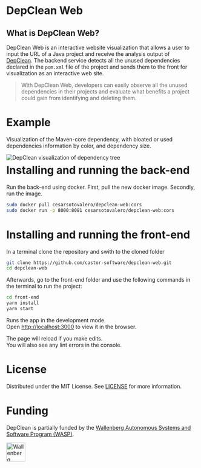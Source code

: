 # DepClean Web

## What is DepClean Web?

DepClean Web is an interactive website visualization that allows a user to input the URL of a Java project and receive the analysis output of [DepClean](https://github.com/castor-software/depclean). The backend service detects all the unused dependencies declared in the `pom.xml` file of the project and sends them to the front for visualization as an interactive web site. 

> With DepClean Web, developers can easily observe all the unused dependencies in their projects and evaluate what benefits a project could gain from identifying and deleting them.

# Example
 
Visualization of the Maven-core dependency, with bloated or used dependencies information by color, and dependency size. 

<img src="https://github.com/castor-software/depclean-web/blob/main/.img/dependencyTreeExample.jpg" align="left" alt="DepClean visualization of dependency tree"/>

# Installing and running the back-end
Run the back-end using docker. First, pull the new docker image. Secondly, run the image. 
```bash
sudo docker pull cesarsotovalero/depclean-web:cors
sudo docker run -p 8000:8081 cesarsotovalero/depclean-web:cors
```

# Installing and running the front-end

In a terminal clone the repository and swith to the cloned folder

```bash
git clone https://github.com/castor-software/depclean-web.git
cd depclean-web
```

Afterwards, go  to the front-end folder and use the following commands in the terminal to run the project:

```bash
cd front-end
yarn install
yarn start
```

Runs the app in the development mode.\
Open [http://localhost:3000](http://localhost:3000) to view it in the browser.

The page will reload if you make edits.\
You will also see any lint errors in the console.

# License

Distributed under the MIT License. See [LICENSE](https://github.com/castor-software/depclean/blob/master/LICENSE.md) for more information.

# Funding

DepClean is partially funded by the [Wallenberg Autonomous Systems and Software Program (WASP)](https://wasp-sweden.org).

<img src="https://github.com/castor-software/depclean/blob/master/.img/wasp.svg" height="50px" alt="Wallenberg Autonomous Systems and Software Program (WASP)"/>
